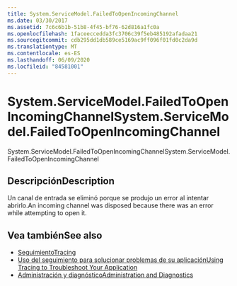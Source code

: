 ```yaml
---
title: System.ServiceModel.FailedToOpenIncomingChannel
ms.date: 03/30/2017
ms.assetid: 7c6c6b1b-51b8-4f45-bf76-62d816a1fc0a
ms.openlocfilehash: 1faceeccedda3fc3706c39f5eb485192afadaa21
ms.sourcegitcommit: cdb295dd1db589ce5169ac9ff096f01fd0c2da9d
ms.translationtype: MT
ms.contentlocale: es-ES
ms.lasthandoff: 06/09/2020
ms.locfileid: "84581001"
---
```

# <a name="systemservicemodelfailedtoopenincomingchannel"></a><span data-ttu-id="8a99d-102">System.ServiceModel.FailedToOpenIncomingChannel</span><span class="sxs-lookup"><span data-stu-id="8a99d-102">System.ServiceModel.FailedToOpenIncomingChannel</span></span>
<span data-ttu-id="8a99d-103">System.ServiceModel.FailedToOpenIncomingChannel</span><span class="sxs-lookup"><span data-stu-id="8a99d-103">System.ServiceModel.FailedToOpenIncomingChannel</span></span>  
  
## <a name="description"></a><span data-ttu-id="8a99d-104">Descripción</span><span class="sxs-lookup"><span data-stu-id="8a99d-104">Description</span></span>  
 <span data-ttu-id="8a99d-105">Un canal de entrada se eliminó porque se produjo un error al intentar abrirlo.</span><span class="sxs-lookup"><span data-stu-id="8a99d-105">An incoming channel was disposed because there was an error while attempting to open it.</span></span>  
  
## <a name="see-also"></a><span data-ttu-id="8a99d-106">Vea también</span><span class="sxs-lookup"><span data-stu-id="8a99d-106">See also</span></span>

- [<span data-ttu-id="8a99d-107">Seguimiento</span><span class="sxs-lookup"><span data-stu-id="8a99d-107">Tracing</span></span>](index.md)
- [<span data-ttu-id="8a99d-108">Uso del seguimiento para solucionar problemas de su aplicación</span><span class="sxs-lookup"><span data-stu-id="8a99d-108">Using Tracing to Troubleshoot Your Application</span></span>](using-tracing-to-troubleshoot-your-application.md)
- [<span data-ttu-id="8a99d-109">Administración y diagnóstico</span><span class="sxs-lookup"><span data-stu-id="8a99d-109">Administration and Diagnostics</span></span>](../index.md)
